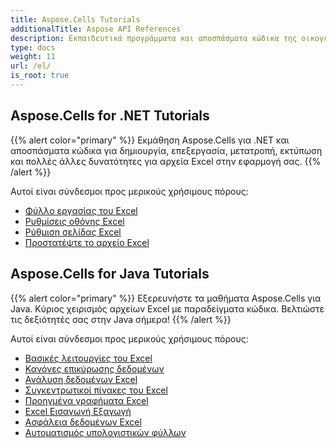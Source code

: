```yaml
---
title: Aspose.Cells Tutorials
additionalTitle: Aspose API References
description: Εκπαιδευτικά προγράμματα και αποσπάσματα κώδικα της οικογένειας προϊόντων Aspose.Cells. Περιλαμβάνει βασικά και εκ των προτέρων σεμινάρια χρήσης του Aspose.Cells.
type: docs
weight: 11
url: /el/
is_root: true
---
```


## Aspose.Cells for .NET Tutorials
{{% alert color="primary" %}}
Εκμάθηση Aspose.Cells για .NET και αποσπάσματα κώδικα για δημιουργία, επεξεργασία, μετατροπή, εκτύπωση και πολλές άλλες δυνατότητες για αρχεία Excel στην εφαρμογή σας. 
{{% /alert %}}

Αυτοί είναι σύνδεσμοι προς μερικούς χρήσιμους πόρους:
 
- [Φύλλο εργασίας του Excel](./net/excel-worksheet-csharp-tutorials/)
- [Ρυθμίσεις οθόνης Excel](./net/excel-display-settings-csharp-tutorials)
- [Ρύθμιση σελίδας Excel](./net/excel-page-setup)
- [Προστατέψτε το αρχείο Excel](./net/protect-excel-file/)

## Aspose.Cells for Java Tutorials
{{% alert color="primary" %}}
Εξερευνήστε τα μαθήματα Aspose.Cells για Java. Κύριος χειρισμός αρχείων Excel με παραδείγματα κώδικα. Βελτιώστε τις δεξιότητές σας στην Java σήμερα!
{{% /alert %}}

Αυτοί είναι σύνδεσμοι προς μερικούς χρήσιμους πόρους:
- [Βασικές λειτουργίες του Excel](./java/basic-excel-functions/)
- [Κανόνες επικύρωσης δεδομένων](./java/data-validation-rules/)
- [Ανάλυση δεδομένων Excel](./java/excel-data-analysis/)
- [Συγκεντρωτικοί πίνακες του Excel](./java/excel-pivot-tables/)
- [Προηγμένα γραφήματα Excel](./java/advanced-excel-charts/)
- [Excel Εισαγωγή Εξαγωγή](./java/excel-import-export/)
- [Ασφάλεια δεδομένων Excel](./java/excel-data-security/)
- [Αυτοματισμός υπολογιστικών φύλλων](./java/spreadsheet-automation/)